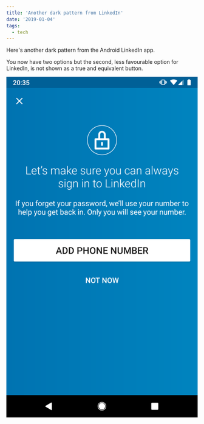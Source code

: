 ```yaml
---
title: 'Another dark pattern from LinkedIn'
date: '2019-01-04'
tags:
  - tech
---
```


Here's another dark pattern from the Android LinkedIn app.

You now have two options but the second, less favourable option for LinkedIn, is not shown as a true and equivalent button.

![](Dark%20Pattern%20LinkedIn.png)